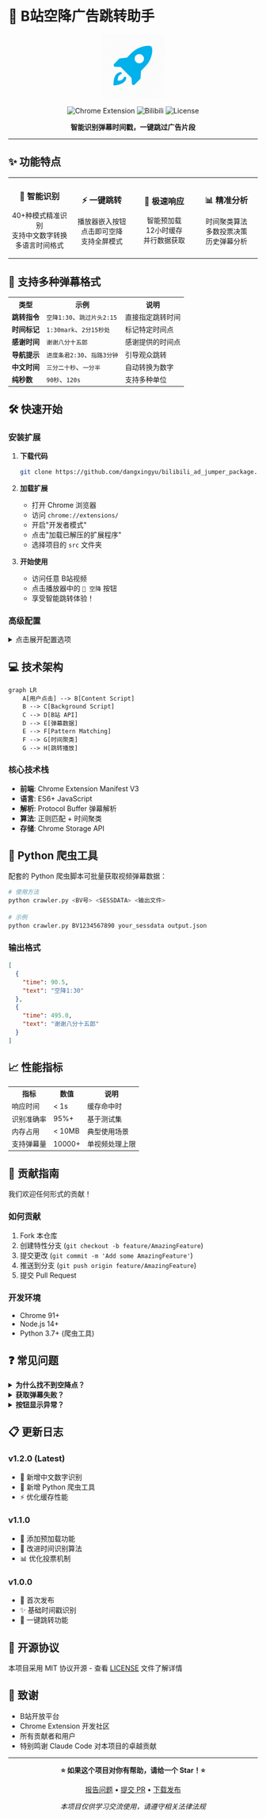 # 🚀 B站空降广告跳转助手

<p align="center">
  <img src="src/images/icon128.png" alt="B站空降助手" width="128" height="128">
</p>

<p align="center">
  <img src="https://img.shields.io/badge/Chrome-Extension-brightgreen.svg" alt="Chrome Extension">
  <img src="https://img.shields.io/badge/Bilibili-广告跳转-00a1d6.svg" alt="Bilibili">
  <img src="https://img.shields.io/badge/License-MIT-blue.svg" alt="License">
</p>

<p align="center">
  <strong>智能识别弹幕时间戳，一键跳过广告片段</strong>
</p>

---

## ✨ 功能特点

<table align="center">
  <tr>
    <td align="center" width="25%">
      <h3>🎯 智能识别</h3>
      <p>40+种模式精准识别<br>支持中文数字转换<br>多语言时间格式</p>
    </td>
    <td align="center" width="25%">
      <h3>⚡ 一键跳转</h3>
      <p>播放器嵌入按钮<br>点击即可空降<br>支持全屏模式</p>
    </td>
    <td align="center" width="25%">
      <h3>🚀 极速响应</h3>
      <p>智能预加载<br>12小时缓存<br>并行数据获取</p>
    </td>
    <td align="center" width="25%">
      <h3>📊 精准分析</h3>
      <p>时间聚类算法<br>多数投票决策<br>历史弹幕分析</p>
    </td>
  </tr>
</table>

## 🌟 支持多种弹幕格式

<table align="center">
  <tr>
    <th>类型</th>
    <th>示例</th>
    <th>说明</th>
  </tr>
  <tr>
    <td><strong>跳转指令</strong></td>
    <td><code>空降1:30</code>、<code>跳过片头2:15</code></td>
    <td>直接指定跳转时间</td>
  </tr>
  <tr>
    <td><strong>时间标记</strong></td>
    <td><code>1:30mark</code>、<code>2分15秒处</code></td>
    <td>标记特定时间点</td>
  </tr>
  <tr>
    <td><strong>感谢时间</strong></td>
    <td><code>谢谢八分十五郎</code></td>
    <td>感谢提供的时间点</td>
  </tr>
  <tr>
    <td><strong>导航提示</strong></td>
    <td><code>进度条君2:30</code>、<code>指路3分钟</code></td>
    <td>引导观众跳转</td>
  </tr>
  <tr>
    <td><strong>中文时间</strong></td>
    <td><code>三分二十秒</code>、<code>一分半</code></td>
    <td>自动转换为数字</td>
  </tr>
  <tr>
    <td><strong>纯秒数</strong></td>
    <td><code>90秒</code>、<code>120s</code></td>
    <td>支持多种单位</td>
  </tr>
</table>

## 🛠️ 快速开始

### 安装扩展

1. **下载代码**
   ```bash
   git clone https://github.com/dangxingyu/bilibili_ad_jumper_package.git
   ```

2. **加载扩展**
   - 打开 Chrome 浏览器
   - 访问 `chrome://extensions/`
   - 开启"开发者模式"
   - 点击"加载已解压的扩展程序"
   - 选择项目的 `src` 文件夹

3. **开始使用**
   - 访问任意 B站视频
   - 点击播放器中的 `🚀 空降` 按钮
   - 享受智能跳转体验！

### 高级配置

<details>
<summary>点击展开配置选项</summary>

#### 获取 SESSDATA

1. 登录 B站网页版
2. 打开开发者工具（F12）
3. 切换到 Application → Cookies
4. 找到 `SESSDATA` 值并复制
5. 粘贴到扩展设置中

#### 性能优化

- **预加载开关**: 页面加载时自动获取弹幕
- **时间范围**: 设置获取历史弹幕的天数（1-30天）
- **缓存时效**: 数据缓存12小时，减少重复请求

</details>

## 💻 技术架构

```mermaid
graph LR
    A[用户点击] --> B[Content Script]
    B --> C[Background Script]
    C --> D[B站 API]
    D --> E[弹幕数据]
    E --> F[Pattern Matching]
    F --> G[时间聚类]
    G --> H[跳转播放]
```

### 核心技术栈

- **前端**: Chrome Extension Manifest V3
- **语言**: ES6+ JavaScript
- **解析**: Protocol Buffer 弹幕解析
- **算法**: 正则匹配 + 时间聚类
- **存储**: Chrome Storage API

## 🐍 Python 爬虫工具

配套的 Python 爬虫脚本可批量获取视频弹幕数据：

```bash
# 使用方法
python crawler.py <BV号> <SESSDATA> <输出文件>

# 示例
python crawler.py BV1234567890 your_sessdata output.json
```

### 输出格式

```json
[
  {
    "time": 90.5,
    "text": "空降1:30"
  },
  {
    "time": 495.0,
    "text": "谢谢八分十五郎"
  }
]
```

## 📈 性能指标

<table align="center">
  <tr>
    <th>指标</th>
    <th>数值</th>
    <th>说明</th>
  </tr>
  <tr>
    <td>响应时间</td>
    <td>&lt; 1s</td>
    <td>缓存命中时</td>
  </tr>
  <tr>
    <td>识别准确率</td>
    <td>95%+</td>
    <td>基于测试集</td>
  </tr>
  <tr>
    <td>内存占用</td>
    <td>&lt; 10MB</td>
    <td>典型使用场景</td>
  </tr>
  <tr>
    <td>支持弹幕量</td>
    <td>10000+</td>
    <td>单视频处理上限</td>
  </tr>
</table>

## 🤝 贡献指南

我们欢迎任何形式的贡献！

### 如何贡献

1. Fork 本仓库
2. 创建特性分支 (`git checkout -b feature/AmazingFeature`)
3. 提交更改 (`git commit -m 'Add some AmazingFeature'`)
4. 推送到分支 (`git push origin feature/AmazingFeature`)
5. 提交 Pull Request

### 开发环境

- Chrome 91+
- Node.js 14+
- Python 3.7+ (爬虫工具)

## ❓ 常见问题

<details>
<summary><strong>为什么找不到空降点？</strong></summary>

- 视频可能没有相关弹幕
- 尝试调整获取天数设置
- 检查弹幕格式是否被支持
</details>

<details>
<summary><strong>获取弹幕失败？</strong></summary>

- 确认已登录B站
- 检查 SESSDATA 是否有效
- 验证网络连接正常
</details>

<details>
<summary><strong>按钮显示异常？</strong></summary>

- 刷新页面重试
- 确认在标准视频页面
- 提交 Issue 附带截图
</details>

## 📋 更新日志

### v1.2.0 (Latest)
- 🎯 新增中文数字识别
- 🐍 新增 Python 爬虫工具
- ⚡ 优化缓存性能

### v1.1.0
- 💾 添加预加载功能
- 🔧 改进时间识别算法
- 📊 优化投票机制

### v1.0.0
- 🎉 首次发布
- ✨ 基础时间戳识别
- 🚀 一键跳转功能

## 📄 开源协议

本项目采用 MIT 协议开源 - 查看 [LICENSE](LICENSE) 文件了解详情

## 🙏 致谢

- B站开放平台
- Chrome Extension 开发社区
- 所有贡献者和用户
- 特别鸣谢 Claude Code 对本项目的卓越贡献

---

<p align="center">
  <strong>⭐ 如果这个项目对你有帮助，请给一个 Star！⭐</strong>
</p>

<p align="center">
  <a href="https://github.com/dangxingyu/bilibili_ad_jumper_package/issues">报告问题</a> •
  <a href="https://github.com/dangxingyu/bilibili_ad_jumper_package/pulls">提交 PR</a> •
  <a href="https://github.com/dangxingyu/bilibili_ad_jumper_package/releases">下载发布</a>
</p>

<p align="center">
  <em>本项目仅供学习交流使用，请遵守相关法律法规</em>
</p>